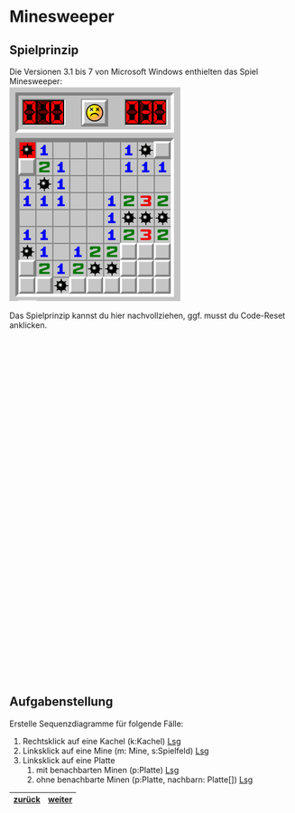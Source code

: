   <meta charset="utf-8" />
  <title>Informatik</title>
  <link rel="stylesheet" href="https://Hi2272.github.io/StyleMD.css">
 
 # Minesweeper
## Spielprinzip
Die Versionen 3.1 bis 7 von Microsoft Windows enthielten das Spiel Minesweeper:  
  ![alt text](2025-03-29_17-03.png)


Das Spielprinzip kannst du hier nachvollziehen, ggf. musst du Code-Reset anklicken.
  
  <section>
   <iframe
    srcdoc="<script>window.jo_doc = window.frameElement.textContent;</script><script src='https://Hi2272.github.io/include/js/includeide/includeIDE.js'></script>"
    width="100%" height="600" frameborder="0">
    {'id': 'Java', 'speed': 'max', 
    'withBottomPanel': false ,'withPCode': false ,'withConsole': true ,
    'withFileList': false ,'withErrorList': false}
    <script id="javaCode" type="plain/text" title="Hilfe.java" src="Hilfe.java"></script>
    <script id="javaCode" type="plain/text" title="Kachel.java" src="Kachel.java"></script>
    <script id="javaCode" type="plain/text" title="Spielfeld.java" src="Spielfeld.java"></script>
    <script id="javaCode" type="plain/text" title="Platte.java" src="Platte.java"></script>
    <script id="javaCode" type="plain/text" title="Mine.java" src="Mine.java"></script>
  
  
  </script>
  
   </iframe>
</section>

## Aufgabenstellung

Erstelle Sequenzdiagramme für folgende Fälle:
1. Rechtsklick auf eine Kachel (k:Kachel) [Lsg](SequenzRechts.html)
2. Linksklick auf eine Mine (m: Mine, s:Spielfeld) [Lsg](SequenzMine.html)
3. Linksklick auf eine Platte 
   1. mit benachbarten Minen (p:Platte) [Lsg](SequenzLinksPlatte.html)
   2. ohne benachbarte Minen (p:Platte, nachbarn: Platte[]) [Lsg](SequenzLinksPlatteLeer.html)  

| [zurück](../index.html) | [weiter](01Klassendiagramm.html) | 
| --- | ---- |
